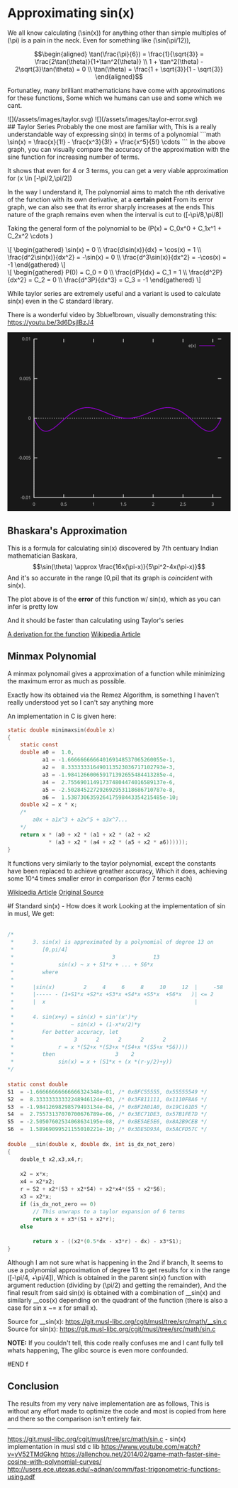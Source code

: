 # Approximating sin(x)
We all know calculating \(\sin(x)\) for anything other than simple multiples of \(\pi\) is a pain in the neck.
Even for something like \(\sin(\pi/12)\),


```math
\begin{aligned}
\tan(\frac{\pi}{6}) = \frac{1}{\sqrt{3}} = \frac{2\tan(\theta)}{1+\tan^2(\theta)} \\
1 + \tan^2(\theta) - 2\sqrt{3}\tan(\theta) = 0 \\
\tan(\theta) = \frac{1 + \sqrt{3}}{1 - \sqrt{3}}
\end{aligned}
```

Fortunatley, many brilliant mathematicians have come with approximations for these functions, Some which we humans can use and some which we cant.
  
<div class="split">
![](/assets/images/taylor.svg)
![](/assets/images/taylor-error.svg)
</div>
## Taylor Series
Probably the one most are familiar with, This is a really understandable way of expressing sin(x) in terms of a polynomial
```math
\sin(x) = \frac{x}{1!} - \frac{x^3}{3!} + \frac{x^5}{5!} \cdots
```
In the above graph, you can visually compare the accuracy of the approximation with the sine function for increasing number of terms.

It shows that even for 4 or 3 terms, you can get a very viable approximation for \(x \in [-\pi/2,\pi/2]\)

In the way I understand it, The polynomial aims to match the nth derivative of the function with its own derivative, at a **certain point**
From its error graph, we can also see that its error sharply increases at the ends
This nature of the graph remains even when the interval is cut to \([-\pi/8,\pi/8]\)

Taking the general form of the polynomial to be \(P(x) = C_0x^0 + C_1x^1 + C_2x^2 \cdots \)

<div class="split">
<div>
\[
\begin{gathered}
\sin(x) = 0 \\
\frac{d\sin(x)}{dx} = \cos(x) = 1 \\
\frac{d^2\sin(x)}{dx^2} = -\sin(x) = 0 \\
\frac{d^3\sin(x)}{dx^2} = -\cos(x) = -1
\end{gathered}
\]
</div>
<div>
\[
\begin{gathered}
P(0) = C_0 = 0 \\
\frac{dP}{dx} = C_1 = 1 \\
\frac{d^2P}{dx^2} = C_2 = 0 \\
\frac{d^3P}{dx^3} = C_3 = -1
\end{gathered}
\]
</div>
</div>

While taylor series are extremely useful and a variant is used to calculate sin(x) even in the C standard library.

There is a wonderful video by 3blue1brown, visually demonstrating this: https://youtu.be/3d6DsjIBzJ4

![](/assets/images/error-baskara.svg)
## Bhaskara's Approximation
This is a formula for calculating sin(x) discovered by 7th centuary Indian mathematician Baskara,
$$\sin(\theta) \approx \frac{16x(\pi-x)}{5\pi^2-4x(\pi-x)}$$ And it's so accurate in the range [0,pi] that its graph is *coincident* with sin(x).

The plot above is of the **error** of this function w/ sin(x), which as you can infer is pretty low

And it should be faster than calculating using Taylor's series

[A derivation for the function](https://scholarworks.umt.edu/cgi/viewcontent.cgi?article=1313&context=tme)
[Wikipedia Article](https://en.wikipedia.org/wiki/Bhaskara_I%27s_sine_approximation_formula)

## Minmax Polynomial
A minmax polynomail gives a approximation of a function while minimizing the maximum error as much as possible.

Exactly how its obtained via the Remez Algorithm, is something I haven't really understood yet so I can't say anything more

An implementation in C is given here:
```c
static double minimaxsin(double x)
{
    static const
    double a0 =  1.0,
           a1 = -1.666666666640169148537065260055e-1,
           a2 =  8.333333316490113523036717102793e-3,
           a3 = -1.984126600659171392655484413285e-4,
           a4 =  2.755690114917374804474016589137e-6,
           a5 = -2.502845227292692953118686710787e-8,
           a6 =  1.538730635926417598443354215485e-10;
    double x2 = x * x;
    /*
        a0x + a1x^3 + a2x^5 + a3x^7...
    */
    return x * (a0 + x2 * (a1 + x2 * (a2 + x2
             * (a3 + x2 * (a4 + x2 * (a5 + x2 * a6))))));
}
```

It functions very similarly to the taylor polynomial, except the constants have been replaced to achieve greather accuracy,
Which it does, achieving some 10^4 times smaller error in comparison (for 7 terms each)

[Wikipedia Article](https://en.wikipedia.org/wiki/Minimax_approximation_algorithm)
[Original Source](http://lolengine.net/blog/2011/12/21/better-function-approximations)

#f Standard sin(x) - How does it work
Looking at the implementation of sin in musl, We get:
```c

/*
 *      3. sin(x) is approximated by a polynomial of degree 13 on
 *         [0,pi/4]
 *                               3            13
 *              sin(x) ~ x + S1*x + ... + S6*x
 *         where
 *
 *      |sin(x)         2     4     6     8     10     12  |     -58
 *      |----- - (1+S1*x +S2*x +S3*x +S4*x +S5*x  +S6*x   )| <= 2
 *      |  x                                               |
 *
 *      4. sin(x+y) = sin(x) + sin'(x')*y
 *                  ~ sin(x) + (1-x*x/2)*y
 *         For better accuracy, let
 *                   3      2      2      2      2
 *              r = x *(S2+x *(S3+x *(S4+x *(S5+x *S6))))
 *         then                   3    2
 *              sin(x) = x + (S1*x + (x *(r-y/2)+y))
*/

static const double
S1  = -1.66666666666666324348e-01, /* 0xBFC55555, 0x55555549 */
S2  =  8.33333333332248946124e-03, /* 0x3F811111, 0x1110F8A6 */
S3  = -1.98412698298579493134e-04, /* 0xBF2A01A0, 0x19C161D5 */
S4  =  2.75573137070700676789e-06, /* 0x3EC71DE3, 0x57B1FE7D */
S5  = -2.50507602534068634195e-08, /* 0xBE5AE5E6, 0x8A2B9CEB */
S6  =  1.58969099521155010221e-10; /* 0x3DE5D93A, 0x5ACFD57C */

double __sin(double x, double dx, int is_dx_not_zero)
{
	double_t x2,x3,x4,r;

	x2 = x*x;
	x4 = x2*x2;
	r = S2 + x2*(S3 + x2*S4) + x2*x4*(S5 + x2*S6);
	x3 = x2*x;
	if (is_dx_not_zero == 0)
        // This unwraps to a taylor expansion of 6 terms
		return x + x3*(S1 + x2*r);
	else
        
		return x - ((x2*(0.5*dx - x3*r) - dx) - x3*S1);
}
```

Although I am not sure what is happening in the 2nd if branch, It seems to use a polynomial approximation of degree 13 to get results for x in the range \([-\pi/4, +\pi/4]\), Which is obtained in the parent sin(x) function with argument reduction (dividing by \(\pi/2\) and getting the remainder), And the final result from said sin(x) is obtained with a combination of __sin(x) and similarly __cos(x) depending on the quadrant of the function (there is also a case for sin x ~= x for small x).

Source for __sin(x): https://git.musl-libc.org/cgit/musl/tree/src/math/__sin.c
Source for   sin(x): https://git.musl-libc.org/cgit/musl/tree/src/math/sin.c

**NOTE:** If you couldn't tell, this code really confuses me and I cant fully tell whats happening, The glibc source is even more confounded.

#END f

## Conclusion
The results from my very naive implementation are as follows, This is without any effort made to optimize the code and most is copied from here and there so the comparison isn't entirely fair.

---
https://git.musl-libc.org/cgit/musl/tree/src/math/sin.c - sin(x) implementation in musl std c lib
https://www.youtube.com/watch?v=yV52TMdGkng
https://allenchou.net/2014/02/game-math-faster-sine-cosine-with-polynomial-curves/
http://users.ece.utexas.edu/~adnan/comm/fast-trigonometric-functions-using.pdf
